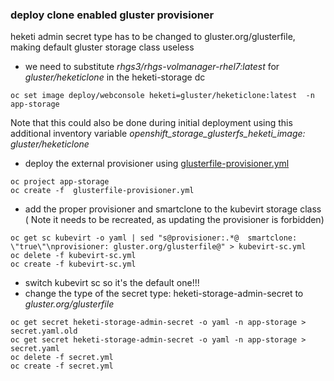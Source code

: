 ### deploy clone enabled gluster provisioner

heketi admin secret type has to be changed to gluster.org/glusterfile, making default gluster storage class useless
- we need to substitute *rhgs3/rhgs-volmanager-rhel7:latest* for *gluster/heketiclone* in the heketi-storage dc

```
oc set image deploy/webconsole heketi=gluster/heketiclone:latest  -n app-storage
```

Note that this could also be done during initial deployment using this additional  inventory variable
*openshift_storage_glusterfs_heketi_image: gluster/heketiclone*

- deploy the external provisioner using [glusterfile-provisioner.yml](glusterfile-provisioner.yml)

```
oc project app-storage
oc create -f  glusterfile-provisioner.yml
```

- add the proper provisioner and smartclone to the kubevirt storage class ( Note it needs to be recreated, as updating the provisioner is forbidden)

```
oc get sc kubevirt -o yaml | sed "s@provisioner:.*@  smartclone: \"true\"\nprovisioner: gluster.org/glusterfile@" > kubevirt-sc.yml
oc delete -f kubevirt-sc.yml
oc create -f kubevirt-sc.yml
```

- switch kubevirt sc so it's the default one!!!
- change the type of the secret type: heketi-storage-admin-secret to *gluster.org/glusterfile*

```
oc get secret heketi-storage-admin-secret -o yaml -n app-storage > secret.yaml.old
oc get secret heketi-storage-admin-secret -o yaml -n app-storage > secret.yaml
oc delete -f secret.yml
oc create -f secret.yml
```
